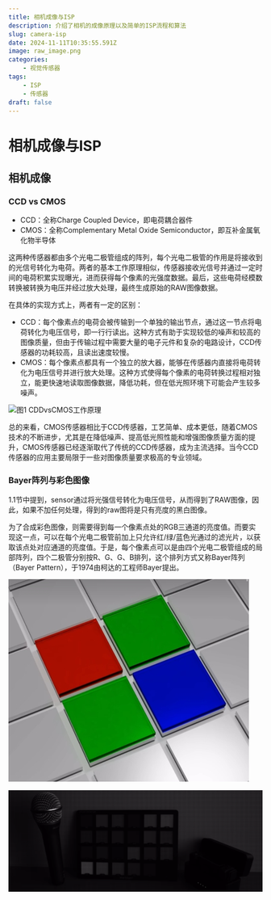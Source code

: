 ```yaml
---
title: 相机成像与ISP
description: 介绍了相机的成像原理以及简单的ISP流程和算法
slug: camera-isp
date: 2024-11-11T10:35:55.591Z
image: raw_image.png
categories:
    - 视觉传感器
tags:
    - ISP
    - 传感器
draft: false
---
```


# 相机成像与ISP

## 相机成像

### CCD vs CMOS
- CCD：全称Charge Coupled Device，即电荷耦合器件
- CMOS：全称Complementary Metal Oxide Semiconductor，即互补金属氧化物半导体

这两种传感器都由多个光电二极管组成的阵列，每个光电二极管的作用是将接收到的光信号转化为电荷。两者的基本工作原理相似，传感器接收光信号并通过一定时间的电荷积累实现曝光，进而获得每个像素的光强度数据。最后，这些电荷经模数转换被转换为电压并经过放大处理，最终生成原始的RAW图像数据。

在具体的实现方式上，两者有一定的区别：
- CCD：每个像素点的电荷会被传输到一个单独的输出节点，通过这一节点将电荷转化为电压信号，即一行行读出。这种方式有助于实现较低的噪声和较高的图像质量，但由于传输过程中需要大量的电子元件和复杂的电路设计，CCD传感器的功耗较高，且读出速度较慢。
- CMOS：每个像素点都具有一个独立的放大器，能够在传感器内直接将电荷转化为电压信号并进行放大处理。这种方式使得每个像素的电荷转换过程相对独立，能更快速地读取图像数据，降低功耗，但在低光照环境下可能会产生较多噪声。

![图1 CDDvsCMOS工作原理](CCD_vs_CMOS.gif)


总的来看，CMOS传感器相比于CCD传感器，工艺简单、成本更低，随着CMOS技术的不断进步，尤其是在降低噪声、提高低光照性能和增强图像质量方面的提升，CMOS传感器已经逐渐取代了传统的CCD传感器，成为主流选择。当今CCD传感器的应用主要局限于一些对图像质量要求极高的专业领域。

### Bayer阵列与彩色图像
1.1节中提到，sensor通过将光强信号转化为电压信号，从而得到了RAW图像，因此，如果不加任何处理，得到的raw图将是只有亮度的黑白图像。

为了合成彩色图像，则需要得到每一个像素点处的RGB三通道的亮度值。而要实现这一点，可以在每个光电二极管前加上只允许红/绿/蓝色光通过的滤光片，以获取该点处对应通道的亮度值。于是，每个像素点可以是由四个光电二极管组成的局部阵列，四个二极管分别按R、G、G、B排列，这个排列方式又称Bayer阵列（Bayer Pattern），于1974由柯达的工程师Bayer提出。

![图2 Bayer阵列](bayer_pattern.jpg)

![图3 RAW图像](raw_image.png)
